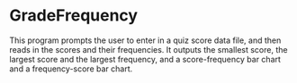 # GradeFrequency
This program prompts the user to enter in a quiz score data file, and then reads in the scores and their frequencies. It outputs the smallest score, the largest score and the largest frequency, and a score-frequency bar chart and a frequency-score bar chart.
